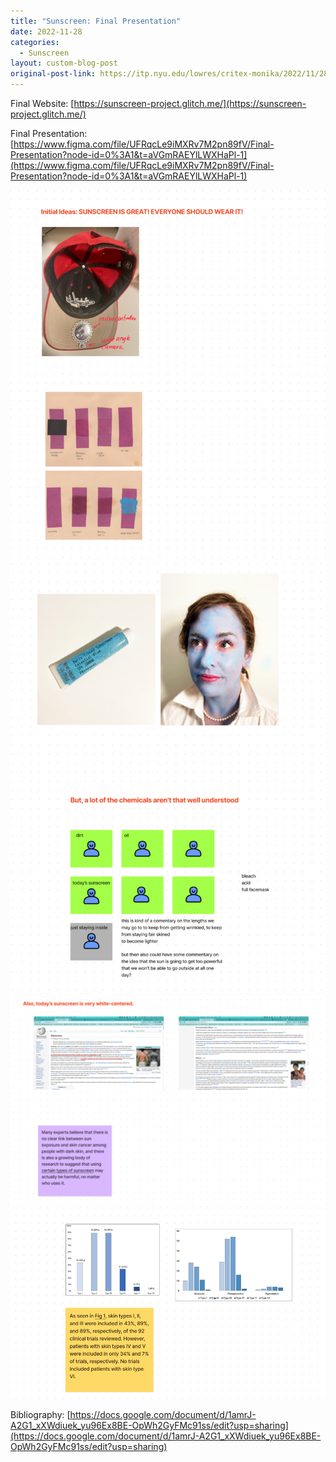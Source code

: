 ```yaml
---
title: "Sunscreen: Final Presentation"
date: 2022-11-28
categories:
  - Sunscreen
layout: custom-blog-post
original-post-link: https://itp.nyu.edu/lowres/critex-monika/2022/11/28/project-2-final-presentation/
---
```


Final Website: [https://sunscreen-project.glitch.me/](https://sunscreen-project.glitch.me/)

Final Presentation: [https://www.figma.com/file/UFRqcLe9iMXRv7M2pn89fV/Final-Presentation?node-id=0%3A1&t=aVGmRAEYlLWXHaPl-1](https://www.figma.com/file/UFRqcLe9iMXRv7M2pn89fV/Final-Presentation?node-id=0%3A1&t=aVGmRAEYlLWXHaPl-1)

![](/assets/blog-post-assets/final-presentation-1.png)
![](/assets/blog-post-assets/final-presentation-2.png)
![](/assets/blog-post-assets/final-presentation-3.png)
![](/assets/blog-post-assets/final-presentation-4.png)

Bibliography: [https://docs.google.com/document/d/1amrJ-A2G1_xXWdiuek_yu96Ex8BE-OpWh2GyFMc91ss/edit?usp=sharing](https://docs.google.com/document/d/1amrJ-A2G1_xXWdiuek_yu96Ex8BE-OpWh2GyFMc91ss/edit?usp=sharing)
